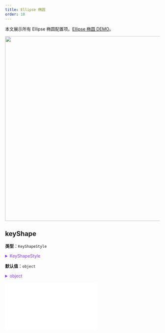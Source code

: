 ```yaml
---
title: Ellipse 椭圆
order: 10
---
```


本文展示所有 Ellipse 椭圆配置项。[Ellipse 椭圆 DEMO](/zh/examples/item/defaultNodes/#ellipse)。

<img src="https://mdn.alipayobjects.com/huamei_qa8qxu/afts/img/A*Vdq4Rb3ESOoAAAAAAAAAAAAADmJ7AQ/original" width=600 />

## keyShape

**类型**：`KeyShapeStyle`

<details>

<summary style="color: #873bf4; cursor: pointer">KeyShapeStyle</summary>

```typescript
type KeyShapeStyle = StyleProps & {
  /**
   * 椭圆的水平半径。此属性决定了椭圆的宽度
   */
  rx?: number;
  /**
   * 椭圆的垂直半径。此属性决定了椭圆的高度
   */
  ry?: number;
};
```

其中，相关的图形样式参考 [Ellipse 图形样式](../shape/EllipseStyleProps.zh.md)。

</details>

**默认值**：`object`

<details>

<summary style="color: #873bf4; cursor: pointer">object</summary>

```json
{
  "rx": 16,
  "ry": 12
}
```

</details>

<embed src="../../../common/NodeShapeStyles.zh.md"></embed>
